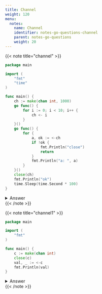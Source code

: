 ```yaml
---
title: Channel
weight: 120
menu:
  notes:
    name: Channel
    identifier: notes-go-questions-channel
    parent: notes-go-questions
    weight: 20
---
```


{{< note title="channel" >}}

```go
package main

import (
	"fmt"
	"time"
)

func main() {
	ch := make(chan int, 1000)
	go func() {
		for i := 0; i < 10; i++ {
			ch <- i
		}
	}()
	go func() {
		for {
			a, ok := <-ch
			if !ok {
				fmt.Println("close")
				return
			}
			fmt.Println("a: ", a)
		}
	}()
	close(ch)
	fmt.Println("ok")
	time.Sleep(time.Second * 100)
}
```

<details>
<summary>Answer</summary>
<pre>
<code class="language-shell">ok
panic: send on closed channel
</code></pre></details>
{{< /note >}}



{{< note title="channel1" >}}

```go
package main

import (
	"fmt"
)

func main() {
	c := make(chan int)
	close(c)
	val, _ := <-c
	fmt.Println(val)
}
```

<details>
<summary>Answer</summary>
<pre>
<code class="language-shell">0
</code></pre></details>
{{< /note >}}
